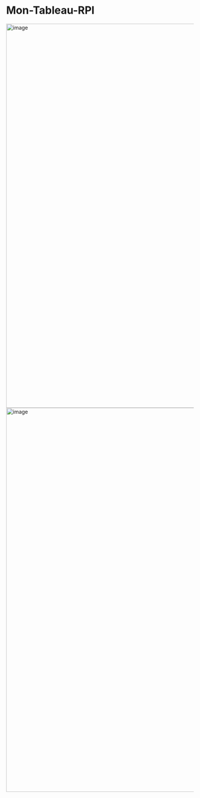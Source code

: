 # Mon-Tableau-RPI

<img width="1376" height="1032" alt="image" src="https://github.com/user-attachments/assets/c02f70c7-86e8-4aeb-ad13-8492c927b59f" />

<img width="1376" height="1032" alt="image" src="https://github.com/user-attachments/assets/0fb36c94-d279-4155-8f29-5790c0650f7f" />
